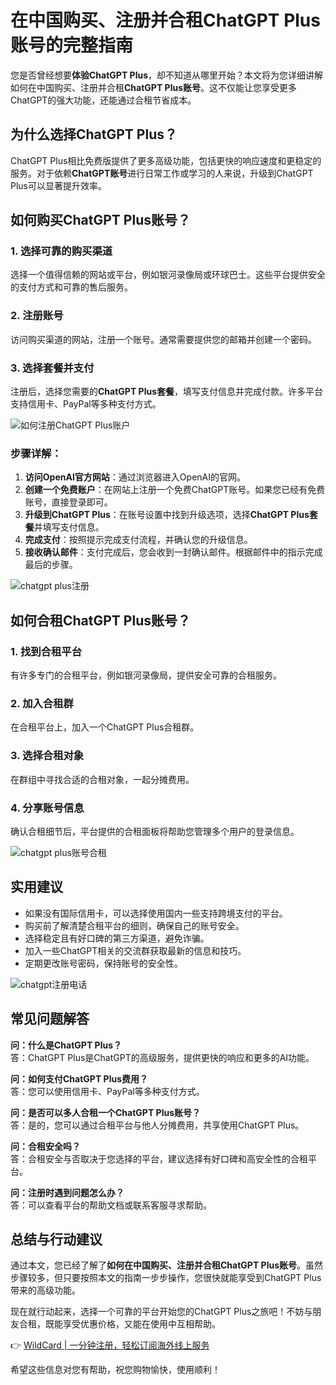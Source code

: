 # 在中国购买、注册并合租ChatGPT Plus账号的完整指南

您是否曾经想要**体验ChatGPT Plus**，却不知道从哪里开始？本文将为您详细讲解如何在中国购买、注册并合租**ChatGPT Plus账号**。这不仅能让您享受更多ChatGPT的强大功能，还能通过合租节省成本。

## 为什么选择ChatGPT Plus？

ChatGPT Plus相比免费版提供了更多高级功能，包括更快的响应速度和更稳定的服务。对于依赖**ChatGPT账号**进行日常工作或学习的人来说，升级到ChatGPT Plus可以显著提升效率。

## 如何购买ChatGPT Plus账号？

### 1. 选择可靠的购买渠道
选择一个值得信赖的网站或平台，例如银河录像局或环球巴士。这些平台提供安全的支付方式和可靠的售后服务。

### 2. 注册账号
访问购买渠道的网站，注册一个账号。通常需要提供您的邮箱并创建一个密码。

### 3. 选择套餐并支付
注册后，选择您需要的**ChatGPT Plus套餐**，填写支付信息并完成付款。许多平台支持信用卡、PayPal等多种支付方式。

![如何注册ChatGPT Plus账户](https://bbtdd.com/img/46396141906.webp)

### 步骤详解：
1. **访问OpenAI官方网站**：通过浏览器进入OpenAI的官网。
2. **创建一个免费账户**：在网站上注册一个免费ChatGPT账号。如果您已经有免费账号，直接登录即可。
3. **升级到ChatGPT Plus**：在账号设置中找到升级选项，选择**ChatGPT Plus套餐**并填写支付信息。
4. **完成支付**：按照提示完成支付流程，并确认您的升级信息。
5. **接收确认邮件**：支付完成后，您会收到一封确认邮件。根据邮件中的指示完成最后的步骤。

![chatgpt plus注册](https://bbtdd.com/img/77487520698032.webp)

## 如何合租ChatGPT Plus账号？

### 1. 找到合租平台
有许多专门的合租平台，例如银河录像局，提供安全可靠的合租服务。

### 2. 加入合租群
在合租平台上，加入一个ChatGPT Plus合租群。

### 3. 选择合租对象
在群组中寻找合适的合租对象，一起分摊费用。

### 4. 分享账号信息
确认合租细节后，平台提供的合租面板将帮助您管理多个用户的登录信息。

![chatgpt plus账号合租](https://bbtdd.com/img/725285332976227.webp)

## 实用建议

- 如果没有国际信用卡，可以选择使用国内一些支持跨境支付的平台。
- 购买前了解清楚合租平台的细则，确保自己的账号安全。
- 选择稳定且有好口碑的第三方渠道，避免诈骗。
- 加入一些ChatGPT相关的交流群获取最新的信息和技巧。
- 定期更改账号密码，保持账号的安全性。

![chatgpt注册电话](https://bbtdd.com/img/32907909547456.webp)

## 常见问题解答

**问：什么是ChatGPT Plus？**  
答：ChatGPT Plus是ChatGPT的高级服务，提供更快的响应和更多的AI功能。

**问：如何支付ChatGPT Plus费用？**  
答：您可以使用信用卡、PayPal等多种支付方式。

**问：是否可以多人合租一个ChatGPT Plus账号？**  
答：是的，您可以通过合租平台与他人分摊费用，共享使用ChatGPT Plus。

**问：合租安全吗？**  
答：合租安全与否取决于您选择的平台，建议选择有好口碑和高安全性的合租平台。

**问：注册时遇到问题怎么办？**  
答：可以查看平台的帮助文档或联系客服寻求帮助。

## 总结与行动建议

通过本文，您已经了解了**如何在中国购买、注册并合租ChatGPT Plus账号**。虽然步骤较多，但只要按照本文的指南一步步操作，您很快就能享受到ChatGPT Plus带来的高级功能。

现在就行动起来，选择一个可靠的平台开始您的ChatGPT Plus之旅吧！不妨与朋友合租，既能享受优惠价格，又能在使用中互相帮助。

👉 [WildCard | 一分钟注册，轻松订阅海外线上服务](https://bbtdd.com/WildCard)

希望这些信息对您有帮助，祝您购物愉快，使用顺利！